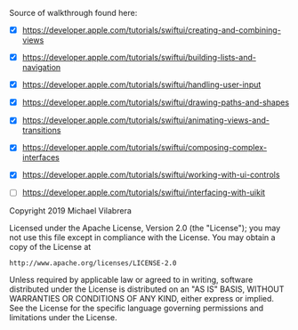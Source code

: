 Source of walkthrough found here:

- [x] https://developer.apple.com/tutorials/swiftui/creating-and-combining-views

- [x] https://developer.apple.com/tutorials/swiftui/building-lists-and-navigation

- [x] https://developer.apple.com/tutorials/swiftui/handling-user-input

- [x] https://developer.apple.com/tutorials/swiftui/drawing-paths-and-shapes

- [x] https://developer.apple.com/tutorials/swiftui/animating-views-and-transitions

- [x] https://developer.apple.com/tutorials/swiftui/composing-complex-interfaces

- [x] https://developer.apple.com/tutorials/swiftui/working-with-ui-controls

- [ ] https://developer.apple.com/tutorials/swiftui/interfacing-with-uikit


Copyright 2019 Michael Vilabrera

Licensed under the Apache License, Version 2.0 (the "License");
you may not use this file except in compliance with the License.
You may obtain a copy of the License at

    http://www.apache.org/licenses/LICENSE-2.0

Unless required by applicable law or agreed to in writing, software
distributed under the License is distributed on an "AS IS" BASIS,
WITHOUT WARRANTIES OR CONDITIONS OF ANY KIND, either express or implied.
See the License for the specific language governing permissions and
limitations under the License.
